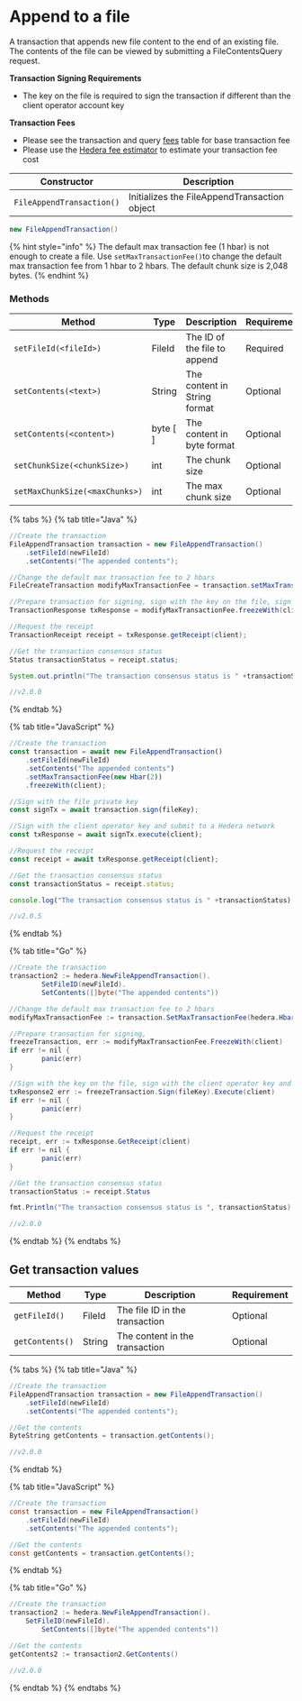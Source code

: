 # Append to a file

A transaction that appends new file content to the end of an existing file. The contents of the file can be viewed by submitting a FileContentsQuery request.

**Transaction Signing Requirements**

* The key on the file is required to sign the transaction if different than the client operator account key

**Transaction Fees**

* Please see the transaction and query [fees](broken-reference) table for base transaction fee
* Please use the [Hedera fee estimator](https://hedera.com/fees) to estimate your transaction fee cost

| Constructor               | Description                                  |
| ------------------------- | -------------------------------------------- |
| `FileAppendTransaction()` | Initializes the FileAppendTransaction object |

```java
new FileAppendTransaction()
```

{% hint style="info" %}
The default max transaction fee (1 hbar) is not enough to create a file. Use `setMaxTransactionFee()`to change the default max transaction fee from 1 hbar to 2 hbars. The default chunk size is 2,048 bytes.
{% endhint %}

### Methods

| Method                         | Type      | Description                  | Requirement |
| ------------------------------ | --------- | ---------------------------- | ----------- |
| `setFileId(<fileId>)`          | FileId    | The ID of the file to append | Required    |
| `setContents(<text>)`          | String    | The content in String format | Optional    |
| `setContents(<content>)`       | byte \[ ] | The content in byte format   | Optional    |
| `setChunkSize(<chunkSize>)`    | int       | The chunk size               | Optional    |
| `setMaxChunkSize(<maxChunks>)` | int       | The max chunk size           | Optional    |

{% tabs %}
{% tab title="Java" %}
```java
//Create the transaction
FileAppendTransaction transaction = new FileAppendTransaction()
    .setFileId(newFileId)
    .setContents("The appended contents");

//Change the default max transaction fee to 2 hbars
FileCreateTransaction modifyMaxTransactionFee = transaction.setMaxTransactionFee(new Hbar(2)); 

//Prepare transaction for signing, sign with the key on the file, sign with the client operator key and submit to a Hedera network
TransactionResponse txResponse = modifyMaxTransactionFee.freezeWith(client).sign(key).execute(client);

//Request the receipt
TransactionReceipt receipt = txResponse.getReceipt(client);

//Get the transaction consensus status
Status transactionStatus = receipt.status;

System.out.println("The transaction consensus status is " +transactionStatus);

//v2.0.0
```
{% endtab %}

{% tab title="JavaScript" %}
```javascript
//Create the transaction
const transaction = await new FileAppendTransaction()
    .setFileId(newFileId)
    .setContents("The appended contents")
    .setMaxTransactionFee(new Hbar(2))
    .freezeWith(client);

//Sign with the file private key
const signTx = await transaction.sign(fileKey);

//Sign with the client operator key and submit to a Hedera network
const txResponse = await signTx.execute(client);

//Request the receipt
const receipt = await txResponse.getReceipt(client);

//Get the transaction consensus status
const transactionStatus = receipt.status;

console.log("The transaction consensus status is " +transactionStatus);

//v2.0.5
```
{% endtab %}

{% tab title="Go" %}
```java
//Create the transaction
transaction2 := hedera.NewFileAppendTransaction().
        SetFileID(newFileId).
        SetContents([]byte("The appended contents"))

//Change the default max transaction fee to 2 hbars
modifyMaxTransactionFee := transaction.SetMaxTransactionFee(hedera.HbarFrom(2, hedera.HbarUnits.Hbar))

//Prepare transaction for signing, 
freezeTransaction, err := modifyMaxTransactionFee.FreezeWith(client)
if err != nil {
        panic(err)
}

//Sign with the key on the file, sign with the client operator key and submit to a Hedera network
txResponse2 err := freezeTransaction.Sign(fileKey).Execute(client)
if err != nil {
        panic(err)
}

//Request the receipt
receipt, err := txResponse.GetReceipt(client)
if err != nil {
        panic(err)
}

//Get the transaction consensus status
transactionStatus := receipt.Status

fmt.Println("The transaction consensus status is ", transactionStatus)

//v2.0.0
```
{% endtab %}
{% endtabs %}

## Get transaction values

| Method          | Type   | Description                    | Requirement |
| --------------- | ------ | ------------------------------ | ----------- |
| `getFileId()`   | FileId | The file ID in the transaction | Optional    |
| `getContents()` | String | The content in the transaction | Optional    |

{% tabs %}
{% tab title="Java" %}
```java
//Create the transaction
FileAppendTransaction transaction = new FileAppendTransaction()
    .setFileId(newFileId)
    .setContents("The appended contents");

//Get the contents
ByteString getContents = transaction.getContents();

//v2.0.0
```
{% endtab %}

{% tab title="JavaScript" %}
```java
//Create the transaction
const transaction = new FileAppendTransaction()
    .setFileId(newFileId)
    .setContents("The appended contents");

//Get the contents
const getContents = transaction.getContents();
```
{% endtab %}

{% tab title="Go" %}
```java
//Create the transaction
transaction2 := hedera.NewFileAppendTransaction().
    SetFileID(newFileId).
        SetContents([]byte("The appended contents"))

//Get the contents
getContents2 := transaction2.GetContents()

//v2.0.0
```
{% endtab %}
{% endtabs %}
